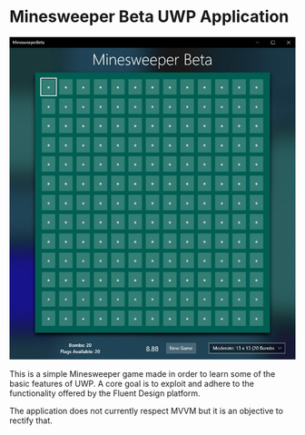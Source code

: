 # Minesweeper Beta UWP Application

![alt-text](screenshots/beta_v0.2.jpg)

This is a simple Minesweeper game made in order to learn some of the basic features of UWP. A core goal is to exploit and adhere to the functionality offered by the Fluent Design platform.

The application does not currently respect MVVM but it is an objective to rectify that.
